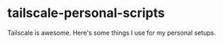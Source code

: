 # tailscale-personal-scripts
Tailscale is awesome. Here's some things I use for my personal setups.
